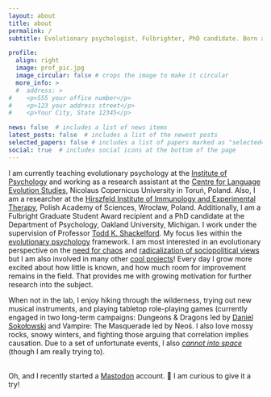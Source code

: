 ```yaml
---
layout: about
title: about
permalink: /
subtitle: Evolutionary psychologist, Fulbrighter, PhD candidate. Born and raised in <a href="https://www.openstreetmap.org/#map=12/53.0192/18.5981">Toruń</a>, Poland. Loves forests and winter. Retired computer gamer.

profile:
  align: right
  image: prof_pic.jpg
  image_circular: false # crops the image to make it circular
  more_info: >
  #  address: >
#    <p>555 your office number</p>
#    <p>123 your address street</p>
#    <p>Your City, State 12345</p>

news: false  # includes a list of news items
latest_posts: false  # includes a list of the newest posts
selected_papers: false # includes a list of papers marked as "selected={true}"
social: true  # includes social icons at the bottom of the page
---
```


I am currently teaching evolutionary psychology at the <a href="http://psychologia.umk.pl/">Institute of Psychology</a> and working as a research assistant at the <a href="https://cles.umk.pl/">Centre for Language Evolution Studies</a>, Nicolaus Copernicus University in Toruń, Poland. Also, I am a researcher at the <a href="https://hirszfeld.pl/en/">Hirszfeld Institute of Immunology and Experimental Therapy</a>, Polish Academy of Sciences, Wrocław, Poland. Additionally, I am a Fulbright Graduate Student Award recipient and a PhD candidate at the Department of Psychology, Oakland University, Michigan. I work under the supervision of Professor <a href="https://www.toddkshackelford.com/">Todd K. Shackelford</a>. My focus lies within the <a href="https://www.cep.ucsb.edu/wp-content/uploads/2023/06/Evolutionary-Psychology-A-Primer-CosmidesTooby1993.pdf">evolutionary psychology</a> framework. I am most interested in an evolutionary perspective on the <a href="https://szala.org/projects/nfc/">need for chaos</a> and <a href="https://annadoesscience.github.io/projects/radical/">radicalization of sociopolitical views</a> but I am also involved in many other <a href="https://annadoesscience.github.io/projects/">cool projects</a>! Every day I grow more excited about how little is known, and how much room for improvement remains in the field. That provides me with growing motivation for further research into the subject.

When not in the lab, I enjoy hiking through the wilderness, trying out new musical instruments, and playing tabletop role-playing games (currently engaged in two long-term campaigns: Dungeons & Dragons led by <a href="https://www.researchgate.net/profile/Daniel-Sokolowski-2">Daniel Sokołowski</a> and Vampire: The Masquerade led by Neoś. I also love mossy rocks, snowy winters, and fighting those arguing that correlation implies causation. Due to a set of unfortunate events, I also <a href="https://annadoesscience.github.io/projects/4_analog/"><i>cannot into space</i></a> (though I am really trying to).<br /><br />

Oh, and I recently started a <a rel="me" href="https://fediscience.org/@anna">Mastodon</a> account. 🐘 I am curious to give it a try!
